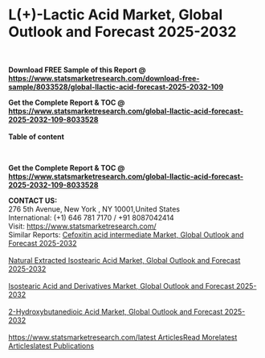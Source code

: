 <h1>L(+)-Lactic Acid Market, Global Outlook and Forecast 2025-2032</h1><br/><p><strong>Download FREE Sample of this Report @ <a href="https://www.statsmarketresearch.com/download-free-sample/8033528/global-llactic-acid-forecast-2025-2032-109">https://www.statsmarketresearch.com/download-free-sample/8033528/global-llactic-acid-forecast-2025-2032-109</a></strong></p><div><b>Get the Complete Report & TOC @ <a href="https://www.statsmarketresearch.com/global-llactic-acid-forecast-2025-2032-109-8033528">https://www.statsmarketresearch.com/global-llactic-acid-forecast-2025-2032-109-8033528</a></b></div><br><b>Table of content</b><p><br><div><b>Get the Complete Report & TOC @ <a href="https://www.statsmarketresearch.com/global-llactic-acid-forecast-2025-2032-109-8033528">https://www.statsmarketresearch.com/global-llactic-acid-forecast-2025-2032-109-8033528</a></b></div></p> <b>CONTACT US:</b><br>276 5th Avenue, New York , NY 10001,United States<br>International: (+1) 646 781 7170 / +91 8087042414<br>Visit: <a href="https://www.statsmarketresearch.com/">https://www.statsmarketresearch.com/</a><br>Similar Reports: <a href="https://www.statsmarketresearch.com/global-llactic-acid-forecast-2025-2032-109-8033528">Cefoxitin acid intermediate Market, Global Outlook and Forecast 2025-2032 </a><br/><br/><a href="https://www.statsmarketresearch.com/global-llactic-acid-forecast-2025-2032-109-8033528">Natural Extracted Isostearic Acid Market, Global Outlook and Forecast 2025-2032</a><br/><br/><a href="https://www.statsmarketresearch.com/global-llactic-acid-forecast-2025-2032-109-8033528">Isostearic Acid and Derivatives Market, Global Outlook and Forecast 2025-2032</a><br/><br/><a href="https://www.statsmarketresearch.com/global-llactic-acid-forecast-2025-2032-109-8033528">2-Hydroxybutanedioic Acid Market, Global Outlook and Forecast 2025-2032</a><br/><br/><a href="https://gyeongbokgung.com">https://www.statsmarketresearch.com/</a><a href="https://hallyeomaritime.com">latest Articles</a><a href="https://jingwansa.com">Read More</a><a href=https://nguoiviet.jp/">latest Articles</a><a href="https://www.intelmarketresearch.com/">latest Publications</a>